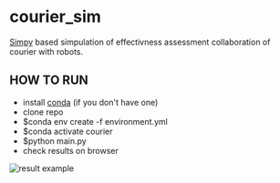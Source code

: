 # courier_sim



[Simpy](https://simpy.readthedocs.io/en/latest/) based simpulation of effectivness assessment collaboration of courier with robots.

## HOW TO RUN
* install [conda](https://docs.anaconda.com/anaconda/install/) (if you don't have one)
* clone repo
* $conda env create -f environment.yml
* $conda activate courier
* $python main.py
* check results on browser

![result example](https://user-images.githubusercontent.com/14823455/84759634-a9cb8580-afcf-11ea-87d0-7b52107762b7.png)
